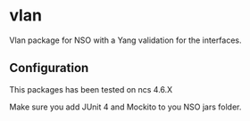 # vlan
Vlan package for NSO with a Yang validation for the interfaces.

## Configuration

This packages has been tested on ncs 4.6.X

Make sure you add JUnit 4 and Mockito to you NSO jars folder.


